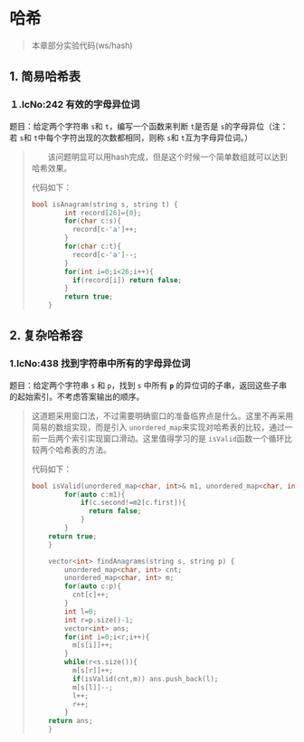 # 哈希

> 本章部分实验代码(ws/hash)

## 1. 简易哈希表

### １.lcNo:242 有效的字母异位词

题目：给定两个字符串 `s`和 `t`，编写一个函数来判断 `t`是否是 `s`的字母异位（注：若 `s`和 `t`中每个字符出现的次数都相同，则称 `s`和 `t`互为字母异位词。）

> 　　该问题明显可以用hash完成，但是这个时候一个简单数组就可以达到哈希效果。
>
> 代码如下：
>
> ```cpp
> bool isAnagram(string s, string t) {
>         int record[26]={0};
>         for(char c:s){
>           record[c-'a']++;
>         }
>         for(char c:t){
>           record[c-'a']--;
>         }
>         for(int i=0;i<26;i++){
>           if(record[i]) return false;
>         }
>         return true;
>     }
> ```

## 2. 复杂哈希容

### 1.lcNo:438 找到字符串中所有的字母异位词

题目：给定两个字符串 `s` 和 `p`，找到 `s` 中所有 **`p`**  的异位词的子串，返回这些子串的起始索引。不考虑答案输出的顺序。

> 这道题采用窗口法，不过需要明确窗口的准备临界点是什么。这里不再采用简易的数组实现，而是引入 `unordered_map`来实现对哈希表的比较，通过一前一后两个索引实现窗口滑动。这里值得学习的是 `isValid`函数一个循环比较两个哈希表的方法。
>
> 代码如下：
>
> ```cpp
> bool isValid(unordered_map<char, int>& m1, unordered_map<char, int>& m2) {
>         for(auto c:m1){
>             if(c.second!=m2[c.first]){
>               return false;
>             }
>         }
>     return true;
>     }
>
>     vector<int> findAnagrams(string s, string p) {
>         unordered_map<char, int> cnt;
>         unordered_map<char, int> m;
>         for(auto c:p){
>           cnt[c]++;
>         }
>         int l=0;
>         int r=p.size()-1;
>         vector<int> ans;
>         for(int i=0;i<r;i++){
>           m[s[i]]++;
>         }
>         while(r<s.size()){
>           m[s[r]]++;
>           if(isValid(cnt,m)) ans.push_back(l);
>           m[s[l]]--;
>           l++;
>           r++;
>         }
>     return ans;
>     }
> ```
